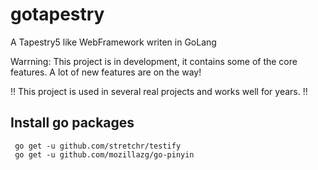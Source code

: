 gotapestry
==========

A Tapestry5 like WebFramework writen in GoLang

Warrning: This project is in development, it contains some
of the core features. A lot of new features are on the way!

!! This project is used in several real projects and works well for years. !!


## Install go packages

``` shell
 go get -u github.com/stretchr/testify
 go get -u github.com/mozillazg/go-pinyin
```
